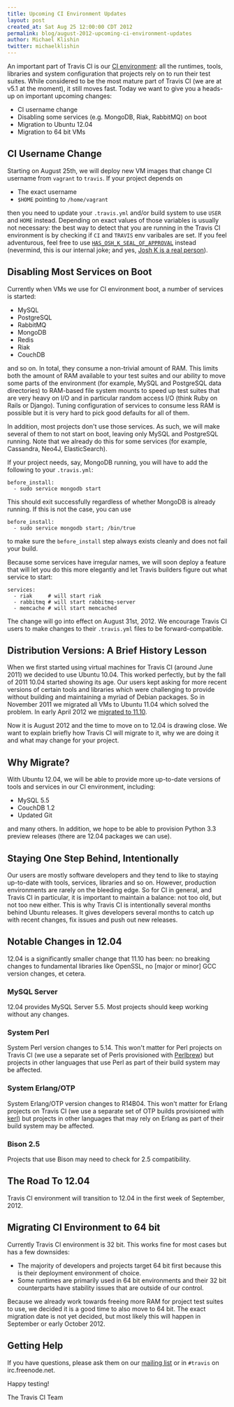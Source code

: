 ```yaml
---
title: Upcoming CI Environment Updates
layout: post
created_at: Sat Aug 25 12:00:00 CDT 2012
permalink: blog/august-2012-upcoming-ci-environment-updates
author: Michael Klishin
twitter: michaelklishin
---
```


An important part of Travis CI is our [CI environment](http://about.travis-ci.org/docs/user/ci-environment/): all the runtimes, tools, libraries and system configuration that
projects rely on to run their test suites. While considered to be the most mature part of Travis CI (we are at v5.1 at the moment),
it still moves fast. Today we want to give you a heads-up on important upcoming changes:

 * CI username change
 * Disabling some services (e.g. MongoDB, Riak, RabbitMQ) on boot
 * Migration to Ubuntu 12.04
 * Migration to 64 bit VMs


## CI Username Change

Starting on August 25th, we will deploy new VM images that change CI username from `vagrant` to `travis`. If your project depends on

 * The exact username
 * `$HOME` pointing to `/home/vagrant`

then you need to update your `.travis.yml` and/or build system to use `USER` and `HOME` instead. Depending on exact values of those variables
is usually not necessary: the best way to detect that you are running in the Travis CI environment is by checking if `CI` and `TRAVIS` env varibales
are set. If you feel adventurous, feel free to use [`HAS_OSH_K_SEAL_OF_APPROVAL`](https://github.com/travis-ci/travis-cookbooks/blob/master/ci_environment/travis_build_environment/files/default/vagrant/travis_environment.sh#L8-9) instead (nevermind, this is our internal joke; and yes, [Josh K is a real person](https://twitter.com/j2h)).


## Disabling Most Services on Boot

Currently when VMs we use for CI environment boot, a number of services is started:

 * MySQL
 * PostgreSQL
 * RabbitMQ
 * MongoDB
 * Redis
 * Riak
 * CouchDB

and so on. In total, they consume a non-trivial amount of RAM. This limits both the amount of RAM available to your test suites and our ability to move
some parts of the environment (for example, MySQL and PostgreSQL data directories) to RAM-based file system mounts to speed up test suites that
are very heavy on I/O and in particular random access I/O (think Ruby on Rails or Django). Tuning configuration of services to consume less RAM
is possible but it is very hard to pick good defaults for all of them.

In addition, most projects don't use those services. As such, we will make several of them to not start on boot, leaving only MySQL and PostgreSQL running.
Note that we already do this for some services (for example, Cassandra, Neo4J, ElasticSearch).

If your project needs, say, MongoDB running, you will have to add the following to your `.travis.yml`:

    before_install:
      - sudo service mongodb start

This should exit successfully regardless of whether MongoDB is already running. If this is not the case, you can use

    before_install:
      - sudo service mongodb start; /bin/true

to make sure the `before_install` step always exists cleanly and does not fail your build.

Because some services have irregular names, we will soon deploy a feature that will let you do this more elegantly and let Travis builders figure out what service
to start:

    services:
      - riak     # will start riak
      - rabbitmq # will start rabbitmq-server
      - memcache # will start memcached

The change will go into effect on August 31st, 2012. We encourage Travis CI users to make changes to their `.travis.yml` files to be forward-compatible.


## Distribution Versions: A Brief History Lesson

When we first started using virtual machines for Travis CI (around June 2011) we decided to use Ubuntu 10.04. This worked perfectly, but by the fall of 2011 10.04 started showing its age. Our users kept asking for more recent versions of certain tools and libraries which were challenging to provide without building and maintaining a myriad of Debian packages. So in November 2011 we migrated all VMs to Ubuntu 11.04 which solved the problem. In early April 2012 we [migrated to 11.10](http://about.travis-ci.org/blog/upcoming_ubuntu_11_10_migration/).

Now it is August 2012 and the time to move on to 12.04 is drawing close. We want to explain briefly how Travis CI will migrate to it, why we are doing it and what may
change for your project.


## Why Migrate?

With Ubuntu 12.04, we will be able to provide more up-to-date versions of tools and services in our CI environment, including:

 * MySQL 5.5
 * CouchDB 1.2
 * Updated Git

and many others. In addition, we hope to be able to provision Python 3.3 preview releases (there are 12.04 packages we can use).


## Staying One Step Behind, Intentionally

Our users are mostly software developers and they tend to like to staying up-to-date with tools, services, libraries and so on. However, production environments are rarely on the bleeding edge. So for CI in general, and Travis CI in particular, it is important to maintain a balance: not too old, but not too new either. This is why Travis CI is intentionally several months behind Ubuntu releases. It gives developers several months to catch up with recent changes, fix issues and push out new releases.


## Notable Changes in 12.04

12.04 is a significantly smaller change that 11.10 has been: no breaking changes to fundamental libraries like OpenSSL, no [major or minor] GCC version changes,
et cetera.

### MySQL Server

12.04 provides MySQL Server 5.5. Most projects should keep working without any changes.


### System Perl

System Perl version changes to 5.14. This won't matter for Perl projects on Travis CI (we use a separate set of Perls provisioned with [Perlbrew](http://perlbrew.pl/)) but
projects in other languages that use Perl as part of their build system may be affected.


### System Erlang/OTP

System Erlang/OTP version changes to R14B04. This won't matter for Erlang projects on Travis CI (we use a separate set of OTP builds provisioned with [kerl](https://github.com/spawngrid/kerl)) but
projects in other languages that may rely on Erlang as part of their build system may be affected.


### Bison 2.5

Projects that use Bison may need to check for 2.5 compatibility.


## The Road To 12.04

Travis CI environment will transition to 12.04 in the first week of September, 2012.


## Migrating CI Environment to 64 bit

Currently Travis CI environment is 32 bit. This works fine for most cases but has a few downsides:

 * The majority of developers and projects target 64 bit first because this is their deployment environment of choice.
 * Some runtimes are primarily used in 64 bit environments and their 32 bit counterparts have stability issues that are outside of our control.

Because we already work towards freeing more RAM for project test suites to use, we decided it is a good time to also move to 64 bit.
The exact migration date is not yet decided, but most likely this will happen in September or early October 2012.


## Getting Help

If you have questions, please ask them on our [mailing list](https://groups.google.com/forum/?fromgroups#!forum/travis-ci) or in
`#travis` on irc.freenode.net.


Happy testing!


The Travis CI Team
